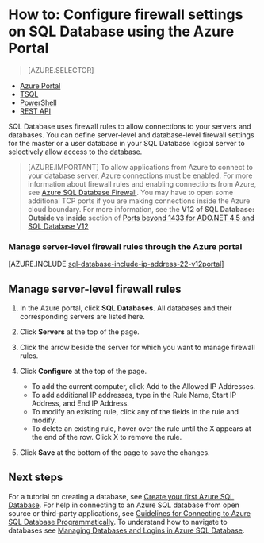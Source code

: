 <properties
    pageTitle="How to: Configure firewall settings | Microsoft Azure"
    description="Learn how to configure the firewall for IP addresses that access Azure SQL databases."
    services="sql-database"
    documentationCenter=""
    authors="BYHAM"
    manager="jeffreyg"
    editor=""/>


<tags
    ms.service="sql-database"
    ms.workload="data-management"
    ms.tgt_pltfrm="na"
    ms.devlang="dotnet"
    ms.topic="article" 
    ms.date="12/16/2015"
    ms.author="rickbyh"/>


# How to: Configure firewall settings on SQL Database using the Azure Portal


> [AZURE.SELECTOR]
- [Azure Portal](sql-database-configure-firewall-settings.md)
- [TSQL](sql-database-configure-firewall-settings-tsql.md)
- [PowerShell](sql-database-configure-firewall-settings-powershell.md)
- [REST API](sql-database-configure-firewall-settings-rest.md)


SQL Database uses firewall rules to allow connections to your servers and databases. You can define server-level and database-level firewall settings for the master or a user database in your SQL Database logical server to selectively allow access to the database.

> [AZURE.IMPORTANT] To allow applications from Azure to connect to your database server, Azure connections must be enabled. For more information about firewall rules and enabling connections from Azure, see [Azure SQL Database Firewall](sql-database-firewall-configure.md). You may have to open some additional TCP ports if you are making connections inside the Azure cloud boundary. For more information, see the **V12 of SQL Database: Outside vs inside** section of [Ports beyond 1433 for ADO.NET 4.5 and SQL Database V12](sql-database-develop-direct-route-ports-adonet-v12.md)


### Manage server-level firewall rules through the Azure portal


[AZURE.INCLUDE [sql-database-include-ip-address-22-v12portal](../../includes/sql-database-include-ip-address-22-v12portal.md)]


## Manage server-level firewall rules 

1. In the Azure portal, click **SQL Databases**. All databases and their corresponding servers are listed here.
2. Click **Servers** at the top of the page.
3. Click the arrow beside the server for which you want to manage firewall rules.
4. Click **Configure** at the top of the page.

    *  To add the current computer, click Add to the Allowed IP Addresses.
    *  To add additional IP addresses, type in the Rule Name, Start IP Address, and End IP Address.
    *  To modify an existing rule, click any of the fields in the rule and modify.
    *  To delete an existing rule, hover over the rule until the X appears at the end of the row. Click X to remove the rule.
5. Click **Save** at the bottom of the page to save the changes.


## Next steps

For a tutorial on creating a database, see [Create your first Azure SQL Database](sql-database-get-started.md).
For help in connecting to an Azure SQL database from open source or third-party applications, see [Guidelines for Connecting to Azure SQL Database Programmatically](https://msdn.microsoft.com/library/azure/ee336282.aspx).
To understand how to navigate to databases see [Managing Databases and Logins in Azure SQL Database](https://msdn.microsoft.com/library/azure/ee336235.aspx).

<!--Image references-->
[1]: ./media/sql-database-configure-firewall-settings/AzurePortalBrowseForFirewall.png
[2]: ./media/sql-database-configure-firewall-settings/AzurePortalFirewallSettings.png
<!--anchors-->

 

